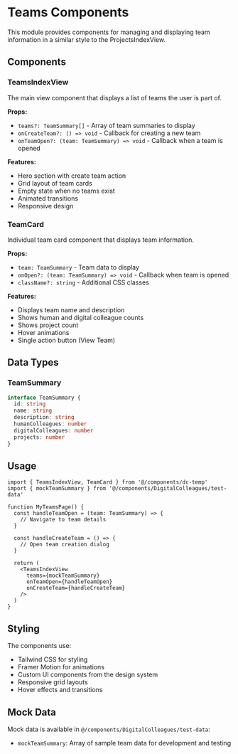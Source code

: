 # Teams Components

This module provides components for managing and displaying team information in a similar style to the ProjectsIndexView.

## Components

### TeamsIndexView

The main view component that displays a list of teams the user is part of.

**Props:**
- `teams?: TeamSummary[]` - Array of team summaries to display
- `onCreateTeam?: () => void` - Callback for creating a new team
- `onTeamOpen?: (team: TeamSummary) => void` - Callback when a team is opened

**Features:**
- Hero section with create team action
- Grid layout of team cards
- Empty state when no teams exist
- Animated transitions
- Responsive design

### TeamCard

Individual team card component that displays team information.

**Props:**
- `team: TeamSummary` - Team data to display
- `onOpen?: (team: TeamSummary) => void` - Callback when team is opened
- `className?: string` - Additional CSS classes

**Features:**
- Displays team name and description
- Shows human and digital colleague counts
- Shows project count
- Hover animations
- Single action button (View Team)

## Data Types

### TeamSummary

```typescript
interface TeamSummary {
  id: string
  name: string
  description: string
  humanColleagues: number
  digitalColleagues: number
  projects: number
}
```

## Usage

```tsx
import { TeamsIndexView, TeamCard } from '@/components/dc-temp'
import { mockTeamSummary } from '@/components/DigitalColleagues/test-data'

function MyTeamsPage() {
  const handleTeamOpen = (team: TeamSummary) => {
    // Navigate to team details
  }

  const handleCreateTeam = () => {
    // Open team creation dialog
  }

  return (
    <TeamsIndexView
      teams={mockTeamSummary}
      onTeamOpen={handleTeamOpen}
      onCreateTeam={handleCreateTeam}
    />
  )
}
```

## Styling

The components use:
- Tailwind CSS for styling
- Framer Motion for animations
- Custom UI components from the design system
- Responsive grid layouts
- Hover effects and transitions

## Mock Data

Mock data is available in `@/components/DigitalColleagues/test-data`:
- `mockTeamSummary`: Array of sample team data for development and testing
